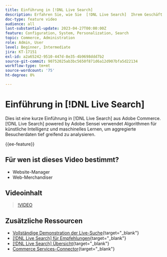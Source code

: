 ```yaml
---
title: Einführung in [!DNL Live Search]
description: Erfahren Sie, wie Sie  [!DNL Live Search]  Ihrem Geschäft hinzufügen und hochinteressante, relevante und personalisierte Einkaufserlebnisse erzeugen können.
doc-type: feature video
audience: all
last-substantial-update: 2023-04-27T00:00:00Z
feature: Configuration, System, Personalization, Search
topic: Commerce, Administration
role: Admin, User
level: Beginner, Intermediate
jira: KT-17151
exl-id: a2a65242-9510-447d-8e35-4b9698ddd7b2
source-git-commit: 90752025ab3bc5650f871d6a12d907bfa5d22134
workflow-type: tm+mt
source-wordcount: '75'
ht-degree: 0%

---
```


# Einführung in [!DNL Live Search]

Dies ist eine kurze Einführung in [!DNL Live Search] aus Adobe Commerce. [!DNL Live Search] powered by Adobe Sensei verwendet Algorithmen für künstliche Intelligenz und maschinelles Lernen, um aggregierte Besucherdaten tief greifend zu analysieren.

{{ee-feature}}

## Für wen ist dieses Video bestimmt?

- Website-Manager
- Web-Merchandiser

## Videoinhalt

>[!VIDEO](https://video.tv.adobe.com/v/3418797?learn=on)


## Zusätzliche Ressourcen

- [Vollständige Demonstration der Live-Suche](https://experienceleague.adobe.com/docs/commerce-learn/tutorials/getting-started/capabilities/live-search-full-demonstration.html){target="_blank"}
- [[!DNL Live Search] für Empfehlungen](https://experienceleague.adobe.com/docs/commerce-learn/tutorials/marketing/live-search-recommendations.html){target="_blank"}
- [[!DNL Live Search] Übersicht](https://experienceleague.adobe.com/docs/commerce-merchant-services/live-search/overview.html){target="_blank"}
- [Commerce Services-Connector](https://experienceleague.adobe.com/docs/commerce-merchant-services/user-guides/integration-services/saas.html){target="_blank"}
